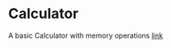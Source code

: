 # Calculator
A basic Calculator with memory operations
[link](https://epic-perlman-b9d2f5.netlify.app)
